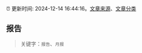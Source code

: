 :alarm_clock: 更新时间: 2024-12-14 16:44:16。[文章来源](/README.md)、[文章分类](/TAGS.md)

## 报告


> 关键字：`报告`、`月报`



